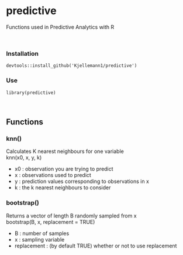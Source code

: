 # predictive
Functions used in Predictive Analytics with R

<br>

### Installation
    devtools::install_github('Kjellemann1/predictive')

### Use
    library(predictive)

<br>

## Functions

### **knn()**
Calculates K nearest neighbours for one variable <br>
knn(x0, x, y, k) <br>
- x0 : observation you are trying to predict
- x : observations used to predict
- y : prediction values corresponding to observations in x
- k : the k nearest neighbours to consider

### **bootstrap()**
Returns a vector of length B randomly sampled from x <br>
bootstrap(B, x, replacement = TRUE) <br>
- B : number of samples
- x : sampling variable
- replacement : (by default TRUE) whether or not to use replacement
